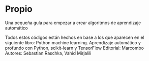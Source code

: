 # Propio
Una pequeña guía para empezar a crear algoritmos de aprendizaje automático

Todos estos códigos están hechos en base a los que aparecen en el siguiente libro: 
Python machine learning. Aprendizaje automático y profundo con Python, scikit-learn y TensorFlow 
Editorial: Marcombo 
Autores: Sebastian Raschka, Vahid Mirjalili
